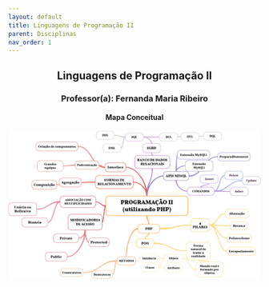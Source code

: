```yaml
---
layout: default
title: Linguagens de Programação II
parent: Disciplinas
nav_order: 1
---
```


<h2 align="center"> <span style='font-weight: bold;'>Linguagens de Programação II</span></h2>

<h3 align="center"> <span style='font-weight: bold;'>Professor(a):</span> Fernanda Maria Ribeiro</h3>

<h4 align="center"> <span style='font-weight: bold;'>Mapa Conceitual</span></h4>

![](../../assets/images/mapalp2.png)
